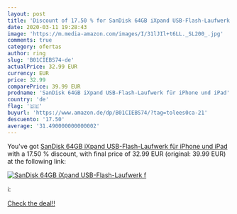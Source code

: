 ```yaml
---
layout: post
title: 'Discount of 17.50 % for SanDisk 64GB iXpand USB-Flash-Laufwerk f'
date: 2020-03-11 19:28:43
image: 'https://m.media-amazon.com/images/I/31lJIl+t6LL._SL200_.jpg'
comments: true
category: ofertas
author: ring
slug: 'B01CIEBS74-de'
actualPrice: 32.99 EUR
currency: EUR
price: 32.99
comparePrice: 39.99 EUR
prodname: 'SanDisk 64GB iXpand USB-Flash-Laufwerk für iPhone und iPad'
country: 'de'
flag: '🇩🇪'
buyurl: 'https://www.amazon.de/dp/B01CIEBS74/?tag=tolees0ca-21'
descuento: '17.50'
average: '31.490000000000002'
---
```


You've got [SanDisk 64GB iXpand USB-Flash-Laufwerk für iPhone und iPad](https://www.amazon.de/dp/B01CIEBS74/?tag=tolees0ca-21) with a  17.50 % discount, with final price of 32.99 EUR (original: 39.99 EUR) at the following link:

[![SanDisk 64GB iXpand USB-Flash-Laufwerk f](https://m.media-amazon.com/images/I/31lJIl+t6LL._SL200_.jpg)](https://www.amazon.de/dp/B01CIEBS74/?tag=tolees0ca-21)

ℹ️:


[Check the deal!!](https://www.amazon.de/dp/B01CIEBS74/?tag=tolees0ca-21)
